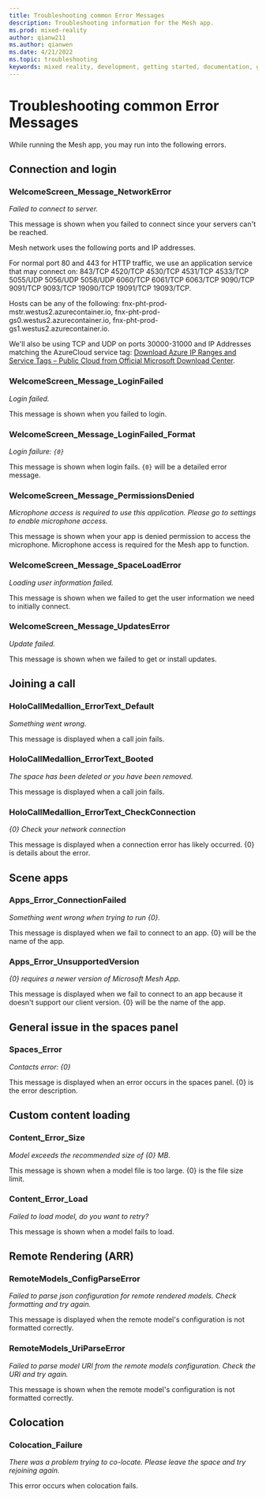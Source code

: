 ```yaml
---
title: Troubleshooting common Error Messages
description: Troubleshooting information for the Mesh app.
ms.prod: mixed-reality
author: qianw211
ms.author: qianwen
ms.date: 4/21/2022
ms.topic: troubleshooting
keywords: mixed reality, development, getting started, documentation, guides, features, holograms
---
```


# Troubleshooting common Error Messages

While running the Mesh app, you may run into the following errors.

## Connection and login

### WelcomeScreen_Message_NetworkError

*Failed to connect to server.*

This message is shown when you failed to connect since your servers can't be reached.

Mesh network uses the following ports and IP addresses.

For normal port 80 and 443 for HTTP traffic, we use an application service that may connect on: 843/TCP 4520/TCP 4530/TCP 4531/TCP 4533/TCP 5055/UDP 5056/UDP 5058/UDP 6060/TCP 6061/TCP 6063/TCP 9090/TCP 9091/TCP 9093/TCP 19090/TCP 19091/TCP 19093/TCP.

Hosts can be any of the following: fnx-pht-prod-mstr.westus2.azurecontainer.io, fnx-pht-prod-gs0.westus2.azurecontainer.io, fnx-pht-prod-gs1.westus2.azurecontainer.io.

We'll also be using TCP and UDP on ports 30000-31000 and IP Addresses matching the AzureCloud service tag: [Download Azure IP Ranges and Service Tags – Public Cloud from Official Microsoft Download Center](https://www.microsoft.com/download/details.aspx?id=56519).

### WelcomeScreen_Message_LoginFailed

*Login failed.*

This message is shown when you failed to login.

### WelcomeScreen_Message_LoginFailed_Format

*Login failure: `{0}`*

This message is shown when login fails. `{0}` will be a detailed error message.

### WelcomeScreen_Message_PermissionsDenied

*Microphone access is required to use this application. Please go to settings to enable microphone access.*

This message is shown when your app is denied permission to access the microphone.  Microphone access is required for the Mesh app to function.

### WelcomeScreen_Message_SpaceLoadError

*Loading user information failed.*

This message is shown when we failed to get the user information we need to initially connect.

### WelcomeScreen_Message_UpdatesError

*Update failed.*

This message is shown when we failed to get or install updates.

## Joining a call

### HoloCallMedallion_ErrorText_Default

*Something went wrong.*

This message is displayed when a call join fails.

### HoloCallMedallion_ErrorText_Booted

*The space has been deleted or you have been removed.*

This message is displayed when a call join fails.

### HoloCallMedallion_ErrorText_CheckConnection

*{0}&#xA;&#xA;Check your network connection*

This message is displayed when a connection error has likely occurred. {0} is details about the error.

## Scene apps

### Apps_Error_ConnectionFailed

*Something went wrong when trying to run {0}.*

This message is displayed when we fail to connect to an app. {0} will be the name of the app.

### Apps_Error_UnsupportedVersion

*{0} requires a newer version of Microsoft Mesh App.*

This message is displayed when we fail to connect to an app because it doesn't support our client version. {0} will be the name of the app.

## General issue in the spaces panel

### Spaces_Error

*Contacts error: {0}*

This message is displayed when an error occurs in the spaces panel. {0} is the error description.

## Custom content loading

### Content_Error_Size

*Model exceeds the recommended size of {0} MB.*

This message is shown when a model file is too large. {0} is the file size limit.

### Content_Error_Load

*Failed to load model, do you want to retry?*

This message is shown when a model fails to load.

## Remote Rendering (ARR)

### RemoteModels_ConfigParseError

*Failed to parse json configuration for remote rendered models. Check formatting and try again.*

This message is displayed when the remote model's configuration is not formatted correctly.

### RemoteModels_UriParseError

*Failed to parse model URI from the remote models configuration. Check the URI and try again.*

This message is shown when the remote model's configuration is not formatted correctly.

## Colocation

### Colocation_Failure

*There was a problem trying to co-locate. Please leave the space and try rejoining again.*

This error occurs when colocation fails. 